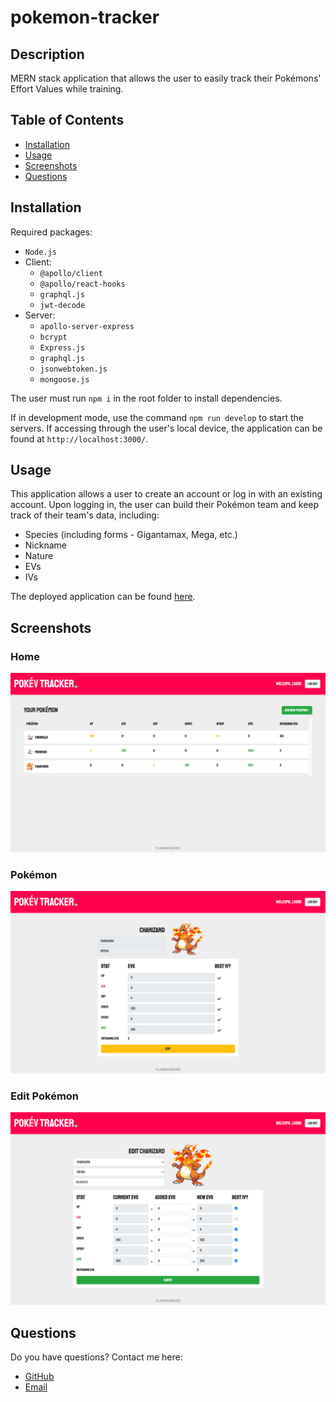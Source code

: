 # pokemon-tracker

## Description

MERN stack application that allows the user to easily track their Pokémons' Effort Values while training.

## Table of Contents

- [Installation](#Installation)
- [Usage](#Usage)
- [Screenshots](#Screenshots)
- [Questions](#Questions)

## Installation

Required packages:

- `Node.js`
- Client:
  - `@apollo/client`
  - `@apollo/react-hooks`
  - `graphql.js`
  - `jwt-decode`
- Server:
  - `apollo-server-express`
  - `bcrypt`
  - `Express.js`
  - `graphql.js`
  - `jsonwebtoken.js`
  - `mongoose.js`

The user must run `npm i` in the root folder to install dependencies.

If in development mode, use the command `npm run develop` to start the servers. If accessing through the user's local device, the application can be found at `http://localhost:3000/`.

## Usage

This application allows a user to create an account or log in with an existing account. Upon logging in, the user can build their Pokémon team and keep track of their team's data, including:

* Species (including forms - Gigantamax, Mega, etc.)
* Nickname
* Nature
* EVs
* IVs

The deployed application can be found [here](https://pokev-tracker.herokuapp.com/).

## Screenshots

### Home

![Home](./client/src/images/home.png)

### Pokémon

![Pokemon](./client/src/images/pokemon.png)

### Edit Pokémon

![Edit Pokemon](./client/src/images/edit-pokemon.png)

## Questions

Do you have questions? Contact me here:

- [GitHub](https://github.com/laurenlgoss)
- [Email](laurenlgoss98@gmail.com)
